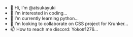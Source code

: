 - 👋 Hi, I’m @atsukayuki
- 👀 I’m interested in coding...
- 🌱 I’m currently learning python...
- 💞️ I’m looking to collaborate on CSS project for Krunker...
- 📫 How to reach me discord: Yoko#1276...

<!---
atsukayuki/atsukayuki is a ✨ special ✨ repository because its `README.md` (this file) appears on your GitHub profile.
You can click the Preview link to take a look at your changes.
--->
